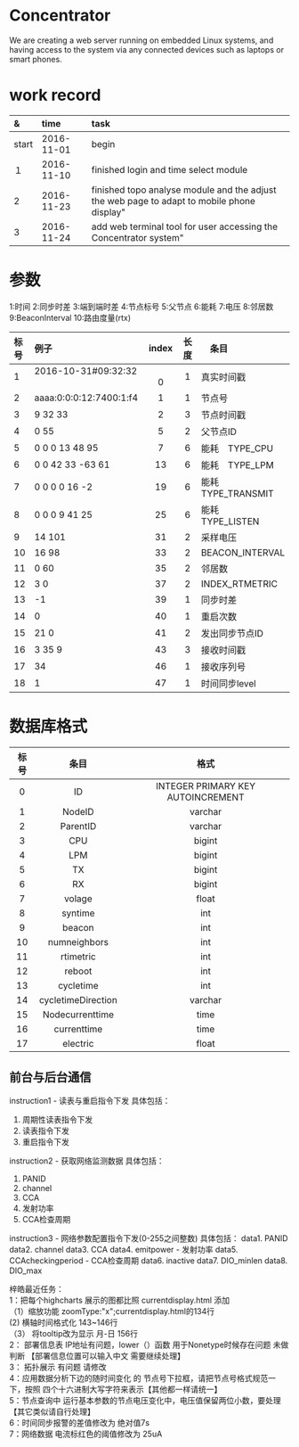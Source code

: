 # Concentrator
We are creating a web server running on embedded Linux systems, and having access to the system via any connected devices such as laptops or smart phones.


# work record   

|&|time|task|     
|:--|:--|:--|    
|start|2016-11-01|begin|    
|１|2016-11-10|finished login and time select module|    
| 2|2016-11-23|finished topo analyse module and the adjust the web page to adapt to mobile phone display"|
|3 |2016-11-24|add web terminal tool for user accessing the Concentrator system"|


# 参数
1:时间
2:同步时差
3:端到端时差
4:节点标号
5:父节点
6:能耗
7:电压
8:邻居数
9:BeaconInterval
10:路由度量(rtx)



|标号|例子|index|长度|　条目|
|:--|:--|:--:|:--:|:--|
|1|2016-10-31#09:32:32 　　　|　　　0|1   |真实时间戳  |
|2|aaaa:0:0:0:12:7400:1:f4|   1|1   |节点号  |
|3| 9 32 33               |   2|3   |节点时间戳  |
|4| 0 55 					|   5|2   |父节点ID  |
|5| 0 0 0 13 48 95		|   7|6   |能耗　TYPE_CPU  |
|6| 0 0 42 33 -63 61 		|  13|6   |能耗　TYPE_LPM  |
|7| 0 0 0 0 16 -2 		|  19|6   |能耗　TYPE_TRANSMIT |
|8| 0 0 0 9 41 25 		|  25|6   |能耗　TYPE_LISTEN  |
|9| 14 101 				|  31|2   |采样电压  |
|10| 16 98					|  33|2   |BEACON_INTERVAL  |
|11| 0 60 					|  35|2   |邻居数  |
|12|  3 0 					|  37|2   |INDEX_RTMETRIC  |
|13|  -1 					|  39|1   |同步时差  |
|14|  0 					|  40|1   |重启次数  |
|15|  21 0					|  41|2   |发出同步节点ID  |
|16|  3 35 9   			|  43|3   |接收时间戳  |
|17|  34 					|  46|1   |接收序列号  |
|18| 1 					|  47|1   |时间同步level  |

# 数据库格式
|标号  |条目                |格式                              |
|:---:|:-----------------:|:--------------------------------:|
|0    | ID                | INTEGER PRIMARY KEY AUTOINCREMENT|
|1    | NodeID            | varchar                          |
|2    | ParentID          | varchar                          |
|3    | CPU               | bigint                           |
|4    | LPM               | bigint                           |
|5    | TX                | bigint                           |
|6    | RX                | bigint                           |
|7    | volage            | float                            |
|8    | syntime           | int                              |
|9    | beacon            | int                              |
|10   | numneighbors      | int                              |
|11   | rtimetric         | int                              |
|12   | reboot            | int                              |
|13   | cycletime         | int                              |
|14   | cycletimeDirection| varchar                          |
|15   | Nodecurrenttime   | time                             |
|16   | currenttime       | time                             |
|17   | electric          | float                            |


## 前台与后台通信
instruction1 - 读表与重启指令下发 
具体包括：
1. 周期性读表指令下发
2. 读表指令下发
3. 重启指令下发

instruction2 - 获取网络监测数据
具体包括：
1. PANID
2. channel
3. CCA
4. 发射功率
5. CCA检查周期

instruction3 - 网络参数配置指令下发(0-255之间整数)
具体包括：
data1. PANID
data2. channel
data3. CCA
data4. emitpower - 发射功率
data5. CCAcheckingperiod - CCA检查周期
data6. inactive
data7. DIO_minlen
data8. DIO_max
                              
梓皓最近任务：            
1：把每个highcharts 展示的图都比照 currentdisplay.html 添加     
	（1）缩放功能 zoomType:"x";currentdisplay.html的134行     
	 (2) 横轴时间格式化  143~146行              
	 （3） 将tooltip改为显示 月-日 156行             
2： 部署信息表 IP地址有问题，lower（）函数 用于Nonetype时候存在问题 未做判断 【部署信息位置可以输入中文 需要继续处理】                
3： 拓扑展示 有问题 请修改                 
4：应用数据分析下边的随时间变化 的 节点号下拉框，请把节点号格式规范一下，按照 四个十六进制大写字符来表示【其他都一样请统一】                 
5：节点查询中 运行基本参数的节点电压变化中，电压值保留两位小数，要处理【其它类似请自行处理】                   
6：时间同步报警的差值修改为 绝对值7s              
7：网络数据 电流标红色的阈值修改为 25uA               

